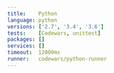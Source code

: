 ```yaml
---
title:    Python
language: python
versions: ['2.7', '3.4', '3.6']
tests:    [Codewars, unittest]
packages: []
services: []
timeout:  12000ms
runner:   codewars/python-runner
---
```

